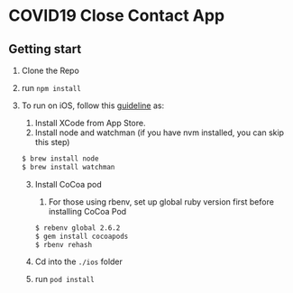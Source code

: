 # COVID19 Close Contact App

## Getting start

1. Clone the Repo
2. run `npm install`
3. To run on iOS, follow this [guideline](https://reactnative.dev/docs/getting-started) as:
   1. Install XCode from App Store.
   2. Install node and watchman (if you have nvm installed, you can skip this step)

   ```bash
   $ brew install node
   $ brew install watchman
   ``` 

   3. Install CoCoa pod
      1. For those using rbenv, set up global ruby version first before installing CoCoa Pod    
      
      ```bash
      $ rebenv global 2.6.2
      $ gem install cocoapods
      $ rbenv rehash
      ```
   4. Cd into the `./ios` folder
   5. run `pod install`
